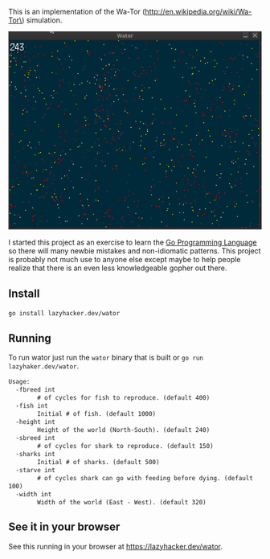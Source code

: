 This is an implementation of the Wa-Tor (http://en.wikipedia.org/wiki/Wa-Tor\)
simulation.

![wator.gif](wator.gif)

I started this project as an exercise to learn the [Go Programming
Language](http://golang.org) so there will many newbie mistakes and
non-idiomatic patterns. This project is probably not much use to anyone else
except maybe to help people realize that there is an even less knowledgeable
gopher out there.

Install
-------

`go install lazyhacker.dev/wator`

Running
-------

To run wator just run the `wator` binary that is built or `go run
lazyhaker.dev/wator`.

```
Usage:
  -fbreed int
    	# of cycles for fish to reproduce. (default 400)
  -fish int
    	Initial # of fish. (default 1000)
  -height int
    	Height of the world (North-South). (default 240)
  -sbreed int
    	# of cycles for shark to reproduce. (default 150)
  -sharks int
    	Initial # of sharks. (default 500)
  -starve int
    	# of cycles shark can go with feeding before dying. (default 100)
  -width int
    	Width of the world (East - West). (default 320)
```

See it in your browser
----------------------

See this running in your browser at https://lazyhacker.dev/wator.
